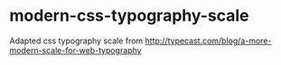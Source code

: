 # modern-css-typography-scale
Adapted css typography scale from http://typecast.com/blog/a-more-modern-scale-for-web-typography

